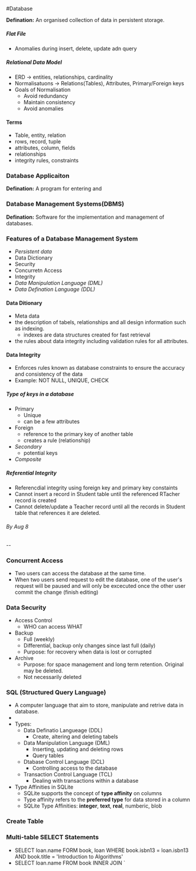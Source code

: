 #Database 

**Defination:** An organised collection of data in persistent storage. 

##### Flat File

* Anomalies during insert, delete, update adn query

##### Relational Data Model 

* ERD -> entities, relationships, cardinality 
* Normalisatuons -> Relations(Tables), Attributes, Primary/Foreign keys 
* Goals of Normalisation 
	* Avoid redundancy 
	* Maintain consistency 
	* Avoid anomalies

#### Terms
* Table, entity, relation 
* rows, record, tuple 
* attributes, column, fields 
* relationships 
* integrity rules, constraints 

### Database Applicaiton 
**Defination:** A program for entering and 

### Database Management Systems(DBMS) 
**Defination:** Software for the implementation and management of databases. 

### Features of a Database Management System
* _Persistent data_
* Data Dictionary 
* Security 
* Concurretn Access 
* Integrity 
* _Data Manipulation Language (DML)_ 
* _Data Defination Language (DDL)_ 

#### Data Ditionary 
* Meta data 
* the description of tabels, relationships and all design information such as indexing. 
	* indexes are data structures created for fast retrieval 
* the rules about data integrity including validation rules for all attributes. 

#### Data Integrity 
* Enforces rules known as database constraints to ensure the accuracy and consistency of the data 
* Example: NOT NULL, UNIQUE, CHECK 

##### Type of keys in a database 
* Primary 
	* Unique 
	* can be a few attributes 
* Foreign 
	* reference to the primary key of another table 
	* creates a rule (relationship) 
* _Secondary_ 
	* potential keys 
* _Composite_ 

##### Referential Integrity 
* Referencdial integrity using foreign key and primary key constaints 
* Cannot insert a record in Student table until the referenced RTacher record is created 
* Cannot delete/update a Teacher record until all the records in Student table that references it are deleted. 

###### By Aug 8 
-- 

### Concurrent Access 
* Two users can access the database at the same time. 
* When two users send request to edit the database, one of the user's request will be paused and will only be excecuted once the other user commit the change (finish editing) 

### Data Security
* Access Control 
	* WHO can access WHAT 
* Backup 
	* Full (weekly) 
	* Differential, backup only changes since last full (daily) 
	* Purpose: for recovery when data is lost or corrupted 
* Archive 
	* Purpose: for space management and long term retention. Original may be deleted. 
	* Not necessarily deleted 

### SQL (Structured Query Language) 
* A computer language that aim to store, manipulate and retrive data in database. 
* 
* Types: 
	* Data Definatio Langueage (DDL) 
		* Create, altering and deleting tabels
	* Data Manipulation Language (DML) 
		* Inserting, updating and deleting rows 
		* Query tables 
	* Dtabase Control Language (DCL) 
		* Controlling access to the database 
	* Transaction Control Language (TCL) 
		* Dealing with transactions within a database  
* Type Affinities in SQLite 
	* SQLite supports the concept of **type affinity** on columns 
	* Type affinity refers to the **preferred type** for data stored in a column 
	* SQLite Type Affinities: **integer**, **text**, **real**, numberic, blob  

### Create Table 

### Multi-table SELECT Statements 
* SELECT loan.name FORM book, loan WHERE book.isbn13 = loan.isbn13 AND book.title = 'Introduction to Algorithms'
* SELECT loan.name FROM book INNER JOIN `